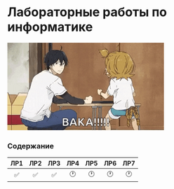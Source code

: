 # Лабораторные работы по информатике<br>
<img alt="Baka!" src="https://github.com/ldpst/itmo/blob/main/.data/anime-baka.gif" width=357 height=200></img><br>
### Содержание
| ЛР1 | ЛР2 | ЛР3 | ЛР4 | ЛР5 | ЛР6 | ЛР7 |
|:---:|:---:|:---:|:---:|:---:|:---:|:---:|
|✅|✅|✅|🕐|🕐|🕐|🕐|


